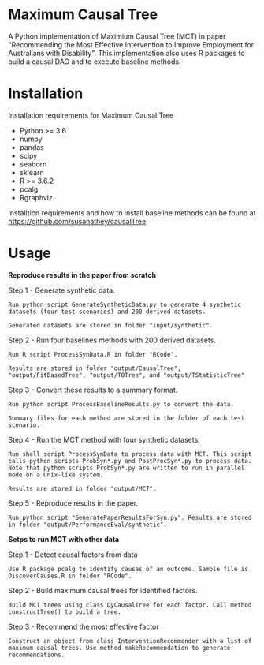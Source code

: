 # Maximum Causal Tree
A Python implementation of Maximium Causal Tree (MCT) in paper "Recommending the Most Effective Intervention to Improve Employment for Australians with Disability". This implementation also uses R packages to build a causal DAG and to execute baseline methods.

# Installation
Installation requirements for Maximum Causal Tree

* Python >= 3.6
* numpy
* pandas
* scipy
* seaborn
* sklearn
* R >= 3.6.2
* pcalg
* Rgraphviz

Installtion requirements and how to install baseline methods can be found at https://github.com/susanathey/causalTree

# Usage
**Reproduce results in the paper from scratch**

Step 1 - Generate synthetic data.
    
    Run python script GenerateSyntheticData.py to generate 4 synthetic datasets (four test scenarios) and 200 derived datasets.
    
    Generated datasets are stored in folder "input/synthetic".
    
Step 2 - Run four baselines methods with 200 derived datasets.

    Run R script ProcessSynData.R in folder "RCode".
    
    Results are stored in folder "output/CausalTree", "output/FitBasedTree", "output/TOTree", and "output/TStatisticTree"

Step 3 - Convert these results to a summary format.

    Run python script ProcessBaselineResults.py to convert the data.
    
    Summary files for each method are stored in the folder of each test scenario. 

Step 4 - Run the MCT method with four synthetic datasets.

    Run shell script ProcessSynData to process data with MCT. This script calls python scripts ProbSyn*.py and PostProcSyn*.py to process data.  Note that python scripts ProbSyn*.py are written to run in parallel mode on a Unix-like system.
    
    Results are stored in folder "output/MCT".
    
Step 5 - Reproduce results in the paper.

    Run python script "GeneratePaperResultsForSyn.py". Results are stored in folder "output/PerformanceEval/synthetic".

**Setps to run MCT with other data**

Step 1 - Detect causal factors from data

    Use R package pcalg to identify causes of an outcome. Sample file is DiscoverCauses.R in folder "RCode".

Step 2 - Build maximum causal trees for identified factors.

    Build MCT trees using class DyCausalTree for each factor. Call method constructTree() to build a tree.

Step 3 - Recommend the most effective factor

    Construct an object from class InterventionRecommender with a list of maximum causal trees. Use method makeRecommendation to generate recommendations.

